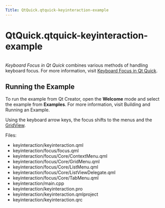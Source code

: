 ```yaml
---
Title: QtQuick.qtquick-keyinteraction-example
---
```


# QtQuick.qtquick-keyinteraction-example

<span class="subtitle"></span>
<!-- $$$keyinteraction-description -->
<p class="centerAlign"><img src="https://developer.ubuntu.com/static/devportal_uploaded/c9834896-de67-493c-a491-e4460bab33a4-../qtquick-keyinteraction-example/images/qml-keyinteraction-example.png" alt="" /></p><p><i>Keyboard Focus in Qt Quick</i> combines various methods of handling keyboard focus. For more information, visit <a href="QtQuick.qtquick-input-focus.md">Keyboard Focus in Qt Quick</a>.</p>
<h2 id="running-the-example">Running the Example</h2>
<p>To run the example from Qt Creator, open the <b>Welcome</b> mode and select the example from <b>Examples</b>. For more information, visit Building and Running an Example.</p>
<p>Using the keyboard arrow keys, the focus shifts to the menus and the <a href="https://developer.ubuntu.comapps/qml/sdk-15.04.1/QtQuick.draganddrop/#gridview">GridView</a>.</p>
<p>Files:</p>
<ul>
<li>keyinteraction/keyinteraction.qml</li>
<li>keyinteraction/focus/focus.qml</li>
<li>keyinteraction/focus/Core/ContextMenu.qml</li>
<li>keyinteraction/focus/Core/GridMenu.qml</li>
<li>keyinteraction/focus/Core/ListMenu.qml</li>
<li>keyinteraction/focus/Core/ListViewDelegate.qml</li>
<li>keyinteraction/focus/Core/TabMenu.qml</li>
<li>keyinteraction/main.cpp</li>
<li>keyinteraction/keyinteraction.pro</li>
<li>keyinteraction/keyinteraction.qmlproject</li>
<li>keyinteraction/keyinteraction.qrc</li>
</ul>
<!-- @@@keyinteraction -->
